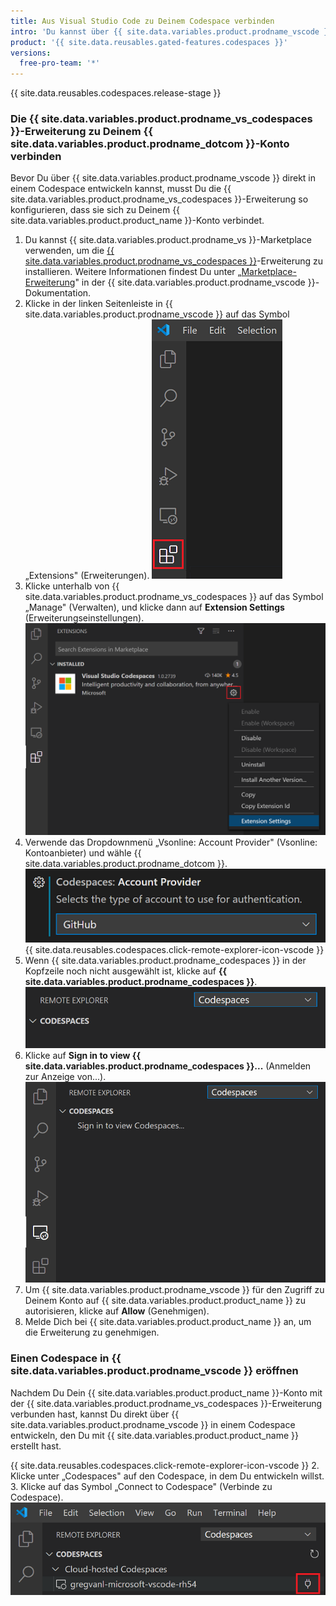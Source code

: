 ```yaml
---
title: Aus Visual Studio Code zu Deinem Codespace verbinden
intro: 'Du kannst über {{ site.data.variables.product.prodname_vscode }} direkt in Deinem Codespace entwickeln, indem Du die {{ site.data.variables.product.prodname_vs_codespaces }}-Erweiterung mit Deinem Konto auf {{ site.data.variables.product.product_name }} verbindest.'
product: '{{ site.data.reusables.gated-features.codespaces }}'
versions:
  free-pro-team: '*'
---
```


{{ site.data.reusables.codespaces.release-stage }}

### Die {{ site.data.variables.product.prodname_vs_codespaces }}-Erweiterung zu Deinem {{ site.data.variables.product.prodname_dotcom }}-Konto verbinden

Bevor Du über {{ site.data.variables.product.prodname_vscode }} direkt in einem Codespace entwickeln kannst, musst Du die {{ site.data.variables.product.prodname_vs_codespaces }}-Erweiterung so konfigurieren, dass sie sich zu Deinem {{ site.data.variables.product.product_name }}-Konto verbindet.

1. Du kannst {{ site.data.variables.product.prodname_vs }}-Marketplace verwenden, um die [{{ site.data.variables.product.prodname_vs_codespaces }}](https://marketplace.visualstudio.com/items?itemName=ms-vsonline.vsonline)-Erweiterung zu installieren. Weitere Informationen findest Du unter „[Marketplace-Erweiterung](https://code.visualstudio.com/docs/editor/extension-gallery)" in der {{ site.data.variables.product.prodname_vscode }}-Dokumentation.
2. Klicke in der linken Seitenleiste in {{ site.data.variables.product.prodname_vscode }} auf das Symbol „Extensions" (Erweiterungen). ![Das Symbol „Extensions" (Erweiterungen) in {{ site.data.variables.product.prodname_vscode }}](/assets/images/help/codespaces/click-extensions-icon-vscode.png)
3. Klicke unterhalb von {{ site.data.variables.product.prodname_vs_codespaces }} auf das Symbol „Manage" (Verwalten), und klicke dann auf **Extension Settings** (Erweiterungseinstellungen). ![Option „Extension Settings" (Erweiterungseinstellungen)](/assets/images/help/codespaces/select-extension-settings.png)
4. Verwende das Dropdownmenü „Vsonline: Account Provider" (Vsonline: Kontoanbieter) und wähle {{ site.data.variables.product.prodname_dotcom }}. ![Den Kontoanbieter auf {{ site.data.variables.product.prodname_dotcom }} setzen](/assets/images/help/codespaces/select-account-provider-vscode.png)
{{ site.data.reusables.codespaces.click-remote-explorer-icon-vscode }}
6. Wenn {{ site.data.variables.product.prodname_codespaces }} in der Kopfzeile noch nicht ausgewählt ist, klicke auf **{{ site.data.variables.product.prodname_codespaces }}**. ![Die {{ site.data.variables.product.prodname_codespaces }}-Kopfzeile](/assets/images/help/codespaces/codespaces-header-vscode.png)
7. Klicke auf **Sign in to view {{ site.data.variables.product.prodname_codespaces }}...** (Anmelden zur Anzeige von...). ![Anmelden, um {{ site.data.variables.product.prodname_codespaces }} anzuzeigen](/assets/images/help/codespaces/sign-in-to-view-codespaces-vscode.png)
8. Um {{ site.data.variables.product.prodname_vscode }} für den Zugriff zu Deinem Konto auf {{ site.data.variables.product.product_name }} zu autorisieren, klicke auf **Allow** (Genehmigen).
9. Melde Dich bei {{ site.data.variables.product.product_name }} an, um die Erweiterung zu genehmigen.

### Einen Codespace in {{ site.data.variables.product.prodname_vscode }} eröffnen

Nachdem Du Dein {{ site.data.variables.product.product_name }}-Konto mit der {{ site.data.variables.product.prodname_vs_codespaces }}-Erweiterung verbunden hast, kannst Du direkt über {{ site.data.variables.product.prodname_vscode }} in einem Codespace entwickeln, den Du mit {{ site.data.variables.product.product_name }} erstellt hast.

{{ site.data.reusables.codespaces.click-remote-explorer-icon-vscode }}
2. Klicke unter „Codespaces" auf den Codespace, in dem Du entwickeln willst.
3. Klicke auf das Symbol „Connect to Codespace" (Verbinde zu Codespace). ![Symbol „Connect to Codespace" (Verbinde mit Codespace) in {{ site.data.variables.product.prodname_vscode }}](/assets/images/help/codespaces/click-connect-to-codespace-icon-vscode.png)
